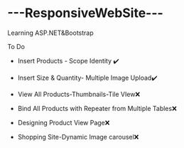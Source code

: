 # ---ResponsiveWebSite---
Learning ASP.NET&Bootstrap

To Do
- Insert Products - Scope Identity ✔️
- Insert Size & Quantity- Multiple Image Upload✔️
- View All Products-Thumbnails-Tile VIew❌
- Bind All Products with Repeater from Multiple Tables❌
- Designing Product View Page❌

- Shopping Site-Dynamic Image carousel❌
